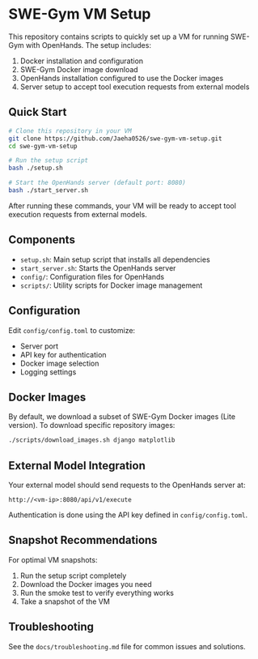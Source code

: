 # SWE-Gym VM Setup

This repository contains scripts to quickly set up a VM for running SWE-Gym with OpenHands. The setup includes:

1. Docker installation and configuration
2. SWE-Gym Docker image download
3. OpenHands installation configured to use the Docker images
4. Server setup to accept tool execution requests from external models

## Quick Start

```bash
# Clone this repository in your VM
git clone https://github.com/Jaeha0526/swe-gym-vm-setup.git
cd swe-gym-vm-setup

# Run the setup script
bash ./setup.sh

# Start the OpenHands server (default port: 8080)
bash ./start_server.sh
```

After running these commands, your VM will be ready to accept tool execution requests from external models.

## Components

- `setup.sh`: Main setup script that installs all dependencies
- `start_server.sh`: Starts the OpenHands server
- `config/`: Configuration files for OpenHands
- `scripts/`: Utility scripts for Docker image management

## Configuration

Edit `config/config.toml` to customize:
- Server port
- API key for authentication
- Docker image selection
- Logging settings

## Docker Images

By default, we download a subset of SWE-Gym Docker images (Lite version). To download specific repository images:

```bash
./scripts/download_images.sh django matplotlib
```

## External Model Integration

Your external model should send requests to the OpenHands server at:

```
http://<vm-ip>:8080/api/v1/execute
```

Authentication is done using the API key defined in `config/config.toml`.

## Snapshot Recommendations

For optimal VM snapshots:
1. Run the setup script completely
2. Download the Docker images you need
3. Run the smoke test to verify everything works
4. Take a snapshot of the VM

## Troubleshooting

See the `docs/troubleshooting.md` file for common issues and solutions.
